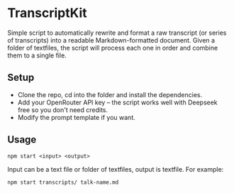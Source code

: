 # TranscriptKit

Simple script to automatically rewrite and format a raw transcript (or series of transcripts) into a readable Markdown-formatted document. Given a folder of textfiles, the script will process each one in order and combine them to a single file.

## Setup

* Clone the repo, cd into the folder and install the dependencies.
* Add your OpenRouter API key – the script works well with Deepseek free so you don't need credits.
* Modify the prompt template if you want.

## Usage

```
npm start <input> <output>
```
Input can be a text file or folder of textfiles, output is textfile. For example:

```
npm start transcripts/ talk-name.md
```
